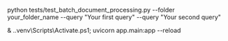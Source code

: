 python tests/test_batch_document_processing.py --folder your_folder_name --query "Your first query" --query "Your second query"

& .\.venv\Scripts\Activate.ps1; uvicorn app.main:app --reload


